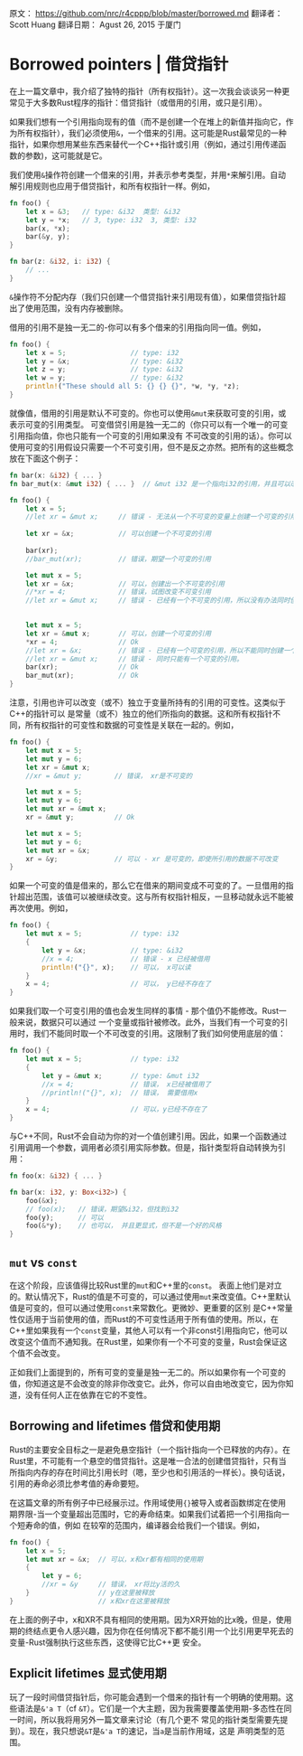 原文： https://github.com/nrc/r4cppp/blob/master/borrowed.md
翻译者： Scott Huang 
翻译日期： Agust 26, 2015 于厦门

# Borrowed pointers | 借贷指针

在上一篇文章中，我介绍了独特的指针（所有权指针）。这一次我会谈谈另一种更常见于大多数Rust程序的指针：借贷指针（或借用的引用，或只是引用）。

如果我们想有一个引用指向现有的值（而不是创建一个在堆上的新值并指向它，作为所有权指针），我们必须使用`&`，一个借来的引用。这可能是Rust最常见的一种指针，如果你想用某些东西来替代一个C++指针或引用（例如，通过引用传递函数的参数)，这可能就是它。

我们使用`&`操作符创建一个借来的引用，并表示参考类型，并用`*`来解引用。自动解引用规则也应用于借贷指针，和所有权指针一样。例如，

```rust
fn foo() {
    let x = &3;   // type: &i32  类型: &i32
    let y = *x;   // 3, type: i32  3, 类型: i32
    bar(x, *x);
    bar(&y, y);
}

fn bar(z: &i32, i: i32) {
    // ...
}
```

`&`操作符不分配内存（我们只创建一个借贷指针来引用现有值），如果借贷指针超出了使用范围，没有内存被删除。

借用的引用不是独一无二的-你可以有多个借来的引用指向同一值。例如，

```rust
fn foo() {
    let x = 5;                // type: i32
    let y = &x;               // type: &i32
    let z = y;                // type: &i32
    let w = y;                // type: &i32
    println!("These should all 5: {} {} {}", *w, *y, *z);
}
```

就像值，借用的引用是默认不可变的。你也可以使用`&mut`来获取可变的引用，或表示可变的引用类型。
可变借贷引用是独一无二的（你只可以有一个唯一的可变引用指向值，你也只能有一个可变的引用如果没有
不可改变的引用的话）。你可以使用可变的引用假设只需要一个不可变引用，但不是反之亦然。把所有的这些概念放在下面这个例子：

```rust
fn bar(x: &i32) { ... }
fn bar_mut(x: &mut i32) { ... }  // &mut i32 是一个指向i32的引用，并且可以改变

fn foo() {
    let x = 5;
    //let xr = &mut x;     // 错误 - 无法从一个不可变的变量上创建一个可变的引用
                           
    let xr = &x;           // 可以创建一个不可变的引用
                           
    bar(xr);
    //bar_mut(xr);         // 错误，期望一个可变的引用

    let mut x = 5;
    let xr = &x;           // 可以，创建出一个不可变的引用
    //*xr = 4;             // 错误，试图改变不可变引用
    //let xr = &mut x;     // 错误 - 已经有一个不可变的引用，所以没有办法同时创建一个可变的引用
                           

    let mut x = 5;
    let xr = &mut x;       // 可以，创建一个可变的引用
    *xr = 4;               // Ok
    //let xr = &x;         // 错误 - 已经有一个可变的引用，所以不能同时创建一个不可变的引用
    //let xr = &mut x;     // 错误 - 同时只能有一个可变的引用。
    bar(xr);               // Ok
    bar_mut(xr);           // Ok
}
```

注意，引用也许可以改变（或不）独立于变量所持有的引用的可变性。这类似于C++的指针可以
是常量（或不）独立的他们所指向的数据。这和所有权指针不同，所有权指针的可变性和数据的可变性是关联在一起的。例如，

```rust
fn foo() {
    let mut x = 5;
    let mut y = 6;
    let xr = &mut x;
    //xr = &mut y;        // 错误， xr是不可变的

    let mut x = 5;
    let mut y = 6;
    let mut xr = &mut x;
    xr = &mut y;          // Ok

    let mut x = 5;
    let mut y = 6;
    let mut xr = &x;
    xr = &y;              // 可以 - xr 是可变的，即使所引用的数据不可改变
}
```

如果一个可变的值是借来的，那么它在借来的期间变成不可变的了。一旦借用的指针超出范围，该值可以被继续改变。这与所有权指针相反，一旦移动就永远不能被再次使用。例如，

```rust
fn foo() {
    let mut x = 5;            // type: i32
    {
        let y = &x;           // type: &i32
        //x = 4;              // 错误 - x 已经被借用
        println!("{}", x);    // 可以， x可以读
    }
    x = 4;                    // 可以， y已经不存在了
}
```

如果我们取一个可变引用的值也会发生同样的事情 - 那个值仍不能修改。Rust一般来说，数据只可以通过
一个变量或指针被修改。此外，当我们有一个可变的引用时，我们不能同时取一个不可改变的引用。这限制了我们如何使用底层的值：

```rust
fn foo() {
    let mut x = 5;            // type: i32
    {
        let y = &mut x;       // type: &mut i32
        //x = 4;              // 错误， x已经被借用了
        //println!("{}", x);  // 错误， 需要借用x
    }
    x = 4;                    // 可以，y已经不存在了
}
```

与C++不同，Rust不会自动为你的对一个值创建引用。因此，如果一个函数通过引用调用一个参数，调用者必须引用实际参数。但是，指针类型将自动转换为引用：

```rust
fn foo(x: &i32) { ... }

fn bar(x: i32, y: Box<i32>) {
    foo(&x);
    // foo(x);   // 错误，期望&i32，但找到i32
    foo(y);      // 可以
    foo(&*y);    // 也可以， 并且更显式，但不是一个好的风格
}
```

## `mut` vs `const`

在这个阶段，应该值得比较Rust里的`mut`和C++里的`const`。
表面上他们是对立的。默认情况下，Rust的值是不可变的，可以通过使用`mut`来改变值。C++里默认值是可变的，但可以通过使用`const`来常数化。更微妙、更重要的区别
是C++常量性仅适用于当前使用的值，而Rust的不可变性适用于所有值的使用。所以，在C++里如果我有一个`const`变量，其他人可以有一个非const引用指向它，他可以改变这个值而不通知我。在Rust里，如果你有一个不可变的变量，Rust会保证这个值不会改变。

正如我们上面提到的，所有可变的变量是独一无二的。所以如果你有一个可变的值，你知道这是不会改变的除非你改变它。此外，你可以自由地改变它，因为你知道，没有任何人正在依靠在它的不变性。

## Borrowing and lifetimes  借贷和使用期

Rust的主要安全目标之一是避免悬空指针（一个指针指向一个已释放的内存）。在Rust里，不可能有一个悬空的借贷指针。这是唯一合法的创建借贷指针，只有当所指向内存的存在时间比引用长时（嗯，至少也和引用活的一样长）。换句话说，引用的寿命必须比参考值的寿命要短。

在这篇文章的所有例子中已经展示过。作用域使用`{}`被导入或者函数绑定在使用期界限-当一个变量超出范围时，它的寿命结束。如果我们试着把一个引用指向一个短寿命的值，例如
在较窄的范围内，编译器会给我们一个错误。例如，

```rust
fn foo() {
    let x = 5;
    let mut xr = &x;  // 可以，x和xr都有相同的使用期
    {
        let y = 6;
        //xr = &y     // 错误， xr将比y活的久
    }                 // y在这里被释放
}                     // x和xr在这里被释放
```

在上面的例子中，x和XR不具有相同的使用期。因为XR开始的比x晚，但是，使用期的终结点更令人感兴趣，因为你在任何情况下都不能引用一个比引用更早死去的变量-Rust强制执行这些东西，这使得它比C++更 安全。

## Explicit lifetimes 显式使用期

玩了一段时间借贷指针后，你可能会遇到一个借来的指针有一个明确的使用期。这些语法是`&'a T`（cf
`&T`）。它们是一个大主题，因为我需要覆盖使用期-多态性在同一时间，所以我将用另外一篇文章来讨论（有几个更不
常见的指针类型需要先提到）。现在，我只想说`&T`是`&'a T`的速记，当`a`是当前作用域，这是
声明类型的范围。